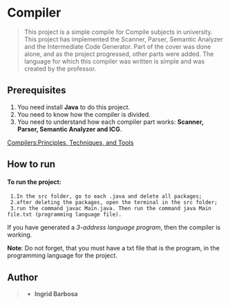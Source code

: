 # Compiler
>This project is a simple compile for Compile subjects in university.
  This project has implemented the Scanner, Parser, Semantic Analyzer and the Intermediate Code Generator. 
  Part of the cover was done alone, and as the project progressed, other parts were added. 
  The language for which this compiler was written is simple and was created by the professor.

## Prerequisites
  1. You need install **Java** to do this project.
  2. You need to know how the compiler is divided.
  3. You need to understand how each compiler part works: **Scanner, Parser, Semantic Analyzer and ICG**.
  
  [Compilers:Principles, Techniques, and Tools](https://www.amazon.com/Compilers-Principles-Techniques-Tools-2nd/dp/0321486811)
  
 ## How to run
  #### To run the project:
     1.In the src folder, go to each .java and delete all packages;
     2.after deleting the packages, open the terminal in the src folder;
     3.run the command javac Main.java. Then run the command java Main file.txt (programming language file).
 If you have generated a _3-address language program_, then the compiler is working.
 
 **Note**: Do not forget, that you must have a txt file that is the program, in the programming language for the project.
 
 ## Author
 > - **Ingrid Barbosa**
